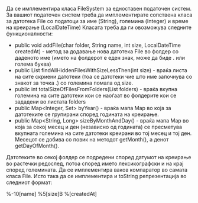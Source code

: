 Да се имплементира класа FileSystem за едноставен податочен систем. За вашиот податочен систем треба да имплементирате сопствена класа за датотека File со податоци за име (String), големина (Integer) и време на креирање (LocalDateTime) Класата треба да ги овозможува следните функционалности:

* public void addFile(char folder, String name, int size, LocalDateTime createdAt) - метод за додавање нова датотека File во фолдер со даденото име (името на фолдерот е еден знак, може да биде . или голема буква)
* public List<File> findAllHiddenFilesWithSizeLessThen(int size) - враќа листа на сите скриени датотеки (тоа се датотеки чие што име започнува со знакот за точка .) со големина помала од size.
* public int totalSizeOfFilesFromFolders(List<Character> folders) - враќа вкупна големина на сите датотеки кои се наоѓаат во фолдерите кои се зададени во листата folders
* public Map<Integer, Set<File>> byYear() - враќа мапа Map во која за датотеките се групирани според годината на креирање.
* public Map<String, Long> sizeByMonthAndDay() - враќа мапа Map во која за секој месец и ден (независно од годината) се пресметува вкупната големина на сите датотеки креирани во тој месец и тој ден. Месецот се добива со повик на методот getMonth(), а денот getDayOfMonth().

Датотеките во секој фолдер се подредени според датумот на креирање во растечки редослед, потоа според името лексикографски и на крај според големината. Да се имплементира ваков компаратор во самата класа File. Исто така да се имплементира и toString репрезентација во следниот формат:

%-10[name] %5[size]B %[createdAt]